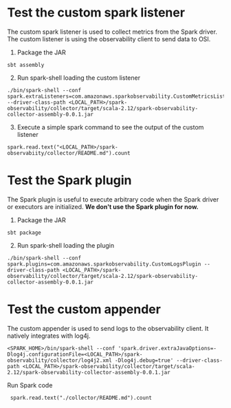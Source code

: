 # Test the custom spark listener

The custom spark listener is used to collect metrics from the Spark driver. 
The custom listener is using the observability client to send data to OSI.

1. Package the JAR
```
sbt assembly
```

2. Run spark-shell loading the custom listener
```
./bin/spark-shell --conf spark.extraListeners=com.amazonaws.sparkobservability.CustomMetricsListener --driver-class-path <LOCAL_PATH>/spark-observability/collector/target/scala-2.12/spark-observability-collector-assembly-0.0.1.jar
```

3. Execute a simple spark command to see the output of the custom listener
```
spark.read.text("<LOCAL_PATH>/spark-observabiity/collector/README.md").count
```

# Test the Spark plugin

The Spark plugin is useful to execute arbitrary code when the Spark driver or executors are initialized. **We don't use the Spark plugin for now.**

1. Package the JAR
```
sbt package
```

2. Run spark-shell loading the plugin
```
./bin/spark-shell --conf spark.plugins=com.amazonaws.sparkobservability.CustomLogsPlugin --driver-class-path <LOCAL_PATH>/spark-observability/collector/target/scala-2.12/spark-observability-collector-assembly-0.0.1.jar
```


# Test the custom appender

The custom appender is used to send logs to the observability client. It natively integrates with log4j.

```
<SPARK_HOME>/bin/spark-shell --conf 'spark.driver.extraJavaOptions=-Dlog4j.configurationFile=<LOCAL_PATH>/spark-observability/collector/log4j2.xml -Dlog4j.debug=true' --driver-class-path <LOCAL_PATH>/spark-observability/collector/target/scala-2.12/spark-observability-collector-assembly-0.0.1.jar 
```

Run Spark code
```
 spark.read.text("./collector/README.md").count
```
